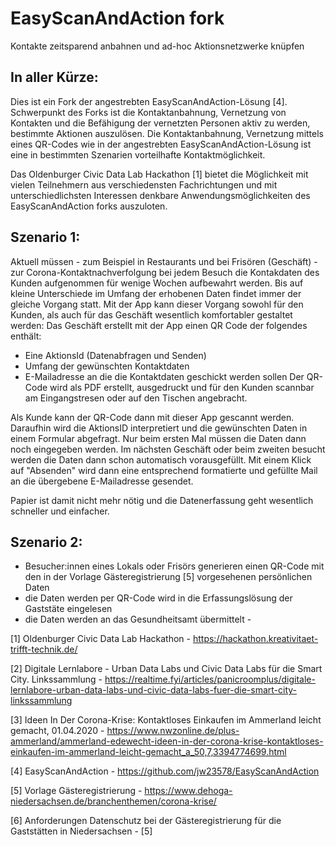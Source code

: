 # EasyScanAndAction fork 
Kontakte zeitsparend anbahnen und ad-hoc Aktionsnetzwerke knüpfen

## In aller Kürze:
Dies ist ein Fork der angestrebten EasyScanAndAction-Lösung [4]. Schwerpunkt des Forks ist die Kontaktanbahnung, Vernetzung von Kontakten und die Befähigung der vernetzten Personen aktiv zu werden, bestimmte Aktionen auszulösen. Die Kontaktanbahnung, Vernetzung mittels eines QR-Codes wie in der angestrebten EasyScanAndAction-Lösung ist eine in bestimmten Szenarien vorteilhafte Kontaktmöglichkeit.

Das Oldenburger Civic Data Lab Hackathon [1] bietet die Möglichkeit mit vielen Teilnehmern aus verschiedensten Fachrichtungen und mit unterschiedlichsten Interessen denkbare Anwendungsmöglichkeiten des EasyScanAndAction forks auszuloten.

## Szenario 1:
Aktuell müssen - zum Beispiel in Restaurants und bei Frisören (Geschäft) - zur Corona-Kontaktnachverfolgung bei jedem Besuch die Kontakdaten des Kunden aufgenommen für wenige Wochen aufbewahrt werden.
Bis auf kleine Unterschiede im Umfang der erhobenen Daten findet immer der gleiche Vorgang statt.
Mit der App kann dieser Vorgang sowohl für den Kunden, als auch für das Geschäft wesentlich komfortabler gestaltet werden:
Das Geschäft erstellt mit der App einen QR Code der folgendes enthält:
- Eine AktionsId (Datenabfragen und Senden)
- Umfang der gewünschten Kontaktdaten
- E-Mailadresse an die die Kontaktdaten geschickt werden sollen
Der QR-Code wird als PDF erstellt, ausgedruckt und für den Kunden scannbar am Eingangstresen oder auf den Tischen angebracht.

Als Kunde kann der QR-Code dann mit dieser App gescannt werden. Daraufhin wird die AktionsID interpretiert und die gewünschten Daten in einem Formular abgefragt. Nur beim ersten Mal müssen die Daten dann noch eingegeben werden. Im nächsten Geschäft oder beim zweiten besucht werden die Daten dann schon automatisch vorausgefüllt.
Mit einem Klick auf "Absenden" wird dann eine entsprechend formatierte und gefüllte Mail an die übergebene E-Mailadresse gesendet.

Papier ist damit nicht mehr nötig und die Datenerfassung geht wesentlich schneller und einfacher.

## Szenario 2:
- Besucher:innen eines Lokals oder Frisörs generieren einen QR-Code mit den in der Vorlage Gästeregistrierung [5] vorgesehenen persönlichen Daten 
- die Daten werden per QR-Code wird in die Erfassungslösung der Gaststäte eingelesen
- die Daten werden an das Gesundheitsamt übermittelt - 

[1] Oldenburger Civic Data Lab Hackathon - https://hackathon.kreativitaet-trifft-technik.de/

[2] Digitale Lernlabore - Urban Data Labs und Civic Data Labs für die Smart City. Linkssammlung - https://realtime.fyi/articles/panicroomplus/digitale-lernlabore-urban-data-labs-und-civic-data-labs-fuer-die-smart-city-linkssammlung

[3] Ideen In Der Corona-Krise: Kontaktloses Einkaufen im Ammerland leicht gemacht, 01.04.2020 - https://www.nwzonline.de/plus-ammerland/ammerland-edewecht-ideen-in-der-corona-krise-kontaktloses-einkaufen-im-ammerland-leicht-gemacht_a_50,7,3394774699.html

[4] EasyScanAndAction - https://github.com/jw23578/EasyScanAndAction

[5] Vorlage Gästeregistrierung - https://www.dehoga-niedersachsen.de/branchenthemen/corona-krise/

[6]  Anforderungen Datenschutz bei der Gästeregistrierung für die Gaststätten in Niedersachsen - [5]

